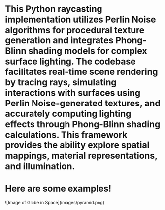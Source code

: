 <div>
<h1>This Python raycasting implementation utilizes Perlin Noise algorithms for procedural texture generation and integrates Phong-Blinn shading models for complex surface lighting. 
  The codebase facilitates real-time scene rendering by tracing rays, simulating interactions with surfaces using Perlin Noise-generated textures, and accurately computing lighting effects through Phong-Blinn shading calculations. 
  This framework provides the ability explore spatial mappings, material representations, and illumination.</h1>
</div>
<div>
  <h1>Here are some examples!</h1>
  ![Image of Globe in Space](images/pyramid.png)
</div>

